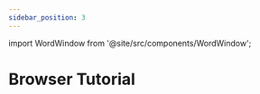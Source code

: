 ```yaml
---
sidebar_position: 3
---
```


import WordWindow from '@site/src/components/WordWindow';

# Browser Tutorial